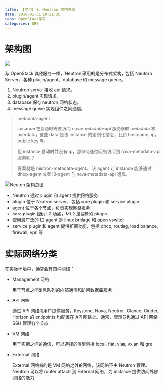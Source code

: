 ```yaml
---
title: 【学习】十、Neutron 架构总结
date: 2018-01-31 10:21:36
tags: OpenStack学习
categories: SRE
---
```


# 架构图

<!-- more -->

![](http://mmbiz.qpic.cn/mmbiz_png/Hia4HVYXRicqF7dQR9rL1uufLL090HfB6Kk8uXjRY9wicfgHlRJDFAyzjBUkgAS1AibbChA2I6gYPcTAAzOhKayGPw/640?wx_fmt=png&tp=webp&wxfrom=5&wx_lazy=1)

与 OpenStack 其他服务一样，Neutron 采用的是分布式架构，包括 Neutorn Server、各种 plugin/agent、database 和 message queue。

1. Neutron server 接收 api 请求。
2. plugin/agent 实现请求。
3. database 保存 neutron 网络状态。
4. message queue 实现组件之间通信。

> metadata-agent 
>
> instance 在启动时需要访问 nova-metadata-api 服务获取 metadata 和 userdata，这些 data 是该 instance 的定制化信息，比如 hostname, ip， public key 等。
>
> 但 instance 启动时并没有 ip，那如何通过网络访问到 nova-metadata-api 服务呢？
>
> 答案就是 neutron-metadata-agent。 该 agent 让 instance 能够通过 dhcp-agent 或者 l3-agent 与 nova-metadata-api 通信。

![Neuton 架构总图](http://mmbiz.qpic.cn/mmbiz_jpg/Hia4HVYXRicqF7dQR9rL1uufLL090HfB6KWxMKE7spZS3fqlzSribl0fDZJibAXgo17ziavtMpJPUzOibdjPqMMfyticQ/640?wx_fmt=jpeg&tp=webp&wxfrom=5&wx_lazy=1)

- Neutron 通过 plugin 和 agent 提供网络服务
- plugin 位于 Neutron server，包括 core plugin 和 service plugin
- agent 位于各个节点，负责实现网络服务
- core plugin 提供 L2 功能，ML2 是推荐的 plugin
- 使用最广泛的 L2 agent 是 linux bridage 和 open vswitch
- service plugin 和 agent 提供扩展功能，包括 dhcp, routing, load balance, firewall, vpn 等

# 实际网络分类

在实际环境中，通常会有四种网络：

- Management 网络

  用于节点之间消息队列的内部通信和访问数据库服务

- API 网络

  通过 API 网络向用户提供服务，Keystone, Nova, Neutron, Glance, Cinder, Horizon 的 endpoints 均配置在 API 网络上。通常，管理员也通过 API 网络 SSH 管理各个节点

- VM 网络

  用于实例之间的通信，可以选择的类型包括 local, flat, vlan, vxlan 和 gre

- External 网络

  External 网络指的是 VM 网络之外的网络，该网络不由 Neutron 管理。 Neutron 可以将 router attach 到 External 网络，为 instance 提供访问外部网络的能力

